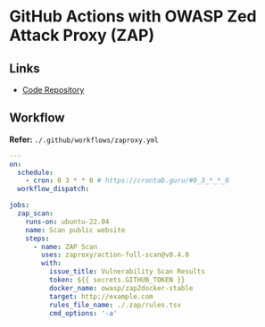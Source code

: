 # GitHub Actions with OWASP Zed Attack Proxy (ZAP)

## Links

- [Code Repository](https://github.com/zaproxy/action-full-scan)

<!--
https://github.com/zaproxy/action-baseline
https://github.com/zaproxy/action-api-scan
-->

## Workflow

**Refer:** `./.github/workflows/zaproxy.yml`

```yml
---
on:
  schedule:
    - cron: 0 3 * * 0 # https://crontab.guru/#0_3_*_*_0
  workflow_dispatch:

jobs:
  zap_scan:
    runs-on: ubuntu-22.04
    name: Scan public website
    steps:
      - name: ZAP Scan
        uses: zaproxy/action-full-scan@v0.4.0
        with:
          issue_title: Vulnerability Scan Results
          token: ${{ secrets.GITHUB_TOKEN }}
          docker_name: owasp/zap2docker-stable
          target: http://example.com
          rules_file_name: ./.zap/rules.tsv
          cmd_options: '-a'
```

